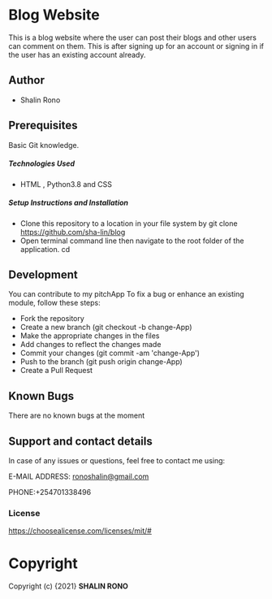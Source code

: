 # Blog Website
This is a blog website where the user can post their blogs and other users can comment on them. This is after signing up for an account or signing in if the user has an existing account already.
## Author 
* Shalin Rono
## Prerequisites
Basic Git knowledge.
##### Technologies Used
- HTML , Python3.8 and CSS
##### Setup Instructions and Installation
- Clone this repository to a location in your file system by git clone https://github.com/sha-lin/blog 
- Open terminal command line then navigate to the root folder of the application.   cd <name of app>
## Development
You can contribute to my pitchApp
To fix a bug or enhance an existing module, follow these steps:
- Fork the repository
- Create a new branch (git checkout -b change-App)
- Make the appropriate changes in the files
- Add changes to reflect the changes made
- Commit your changes (git commit -am 'change-App')
- Push to the branch (git push origin change-App)
- Create a Pull Request
## Known Bugs
There are no known bugs at the moment
## Support and contact details
In case of any issues or questions, feel free to contact me using: 

E-MAIL ADDRESS: ronoshalin@gmail.com

PHONE:+254701338496
### **License**
https://choosealicense.com/licenses/mit/#

# **Copyright**
Copyright (c) {2021} **SHALIN RONO**